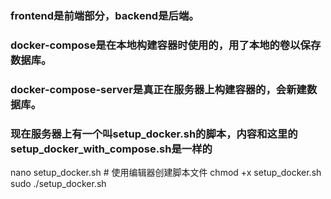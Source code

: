 ### frontend是前端部分，backend是后端。

### docker-compose是在本地构建容器时使用的，用了本地的卷以保存数据库。

### docker-compose-server是真正在服务器上构建容器的，会新建数据库。

### 现在服务器上有一个叫setup_docker.sh的脚本，内容和这里的setup_docker_with_compose.sh是一样的
nano setup_docker.sh  # 使用编辑器创建脚本文件
chmod +x setup_docker.sh
sudo ./setup_docker.sh

